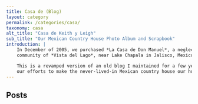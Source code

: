 ```yaml
---
title: Casa de (Blog)
layout: category
permalink: /categories/casa/
taxonomy: casa
alt_title: "Casa de Keith y Leigh"
sub_title: "Our Mexican Country House Photo Album and Scrapbook"
introduction: |
    In December of 2005, we purchased *La Casa de Don Manuel*, a neglected house in the
    community of *Vista del Lago*, near Lake Chapala in Jalisco, Mexico.

    This is a revamped version of an old blog I maintained for a few years chronicling
    our efforts to make the never-lived-in Mexican country house our home.
---
```


## Posts
